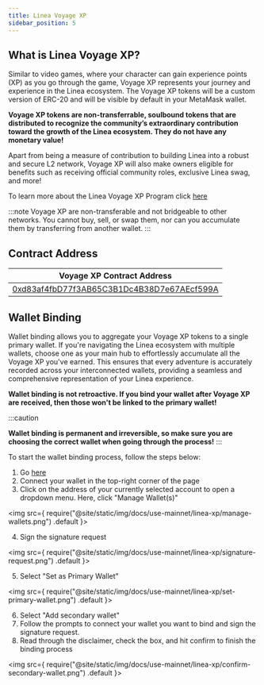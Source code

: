 ```yaml
---
title: Linea Voyage XP 
sidebar_position: 5
---
```


## What is Linea Voyage XP?

Similar to video games, where your character can gain experience points (XP) as you go through the game, Voyage XP represents your journey and experience in the Linea ecosystem. The Voyage XP tokens will be a custom version of ERC-20 and will be visible by default in your MetaMask wallet.

 **Voyage XP tokens are non-transferrable, soulbound tokens that are distributed to recognize the community’s extraordinary contribution toward the growth of the Linea ecosystem. They do not have any monetary value!**

Apart from being a measure of contribution to building Linea into a robust and secure L2 network, Voyage XP will also make owners eligible for benefits such as receiving official community roles, exclusive Linea swag, and more!

To learn more about the Linea Voyage XP Program click [here](https://linea.mirror.xyz/sl3dN6bP3h0Uxhh5yA_jqy9UFayjqCeChRvOSi1U3B8) 

:::note
Voyage XP are non-transferable and not bridgeable to other networks. You cannot buy, sell, or swap them, nor can you accumulate them by transferring from another wallet.
:::

## Contract Address

| Voyage XP Contract Address |
| -------------------------- |
| [0xd83af4fbD77f3AB65C3B1Dc4B38D7e67AEcf599A](https://lineascan.build/address/0xd83af4fbD77f3AB65C3B1Dc4B38D7e67AEcf599A) |

## Wallet Binding

Wallet binding allows you to aggregate your Voyage XP tokens to a single primary wallet. If you're navigating the Linea ecosystem with multiple wallets, choose one as your main hub to effortlessly accumulate all the Voyage XP you've earned. This ensures that every adventure is accurately recorded across your interconnected wallets, providing a seamless and comprehensive representation of your Linea experience. 

**Wallet binding is not retroactive. If you bind your wallet after Voyage XP are received, then those won't be linked to the primary wallet!**

:::caution

**Wallet binding is permanent and irreversible, so make sure you are choosing the correct wallet when going through the process!**
:::

To start the wallet binding process, follow the steps below:

1. Go [here](https://www.intract.io/linea/)
2. Connect your wallet in the top-right corner of the page
3. Click on the address of your currently selected account to open a dropdown menu. Here, click "Manage Wallet(s)"

<img
  src={
    require("@site/static/img/docs/use-mainnet/linea-xp/manage-wallets.png")
      .default
  }></img>

4. Sign the signature request

<img
  src={
    require("@site/static/img/docs/use-mainnet/linea-xp/signature-request.png")
      .default
  }></img>

5. Select "Set as Primary Wallet"

<img
  src={
    require("@site/static/img/docs/use-mainnet/linea-xp/set-primary-wallet.png")
      .default
  }></img>

6. Select "Add secondary wallet" 
7. Follow the prompts to connect your wallet you want to bind and sign the signature request.
8. Read through the disclaimer, check the box, and hit confirm to finish the binding process

<img
  src={
    require("@site/static/img/docs/use-mainnet/linea-xp/confirm-secondary-wallet.png")
      .default
  }></img>


